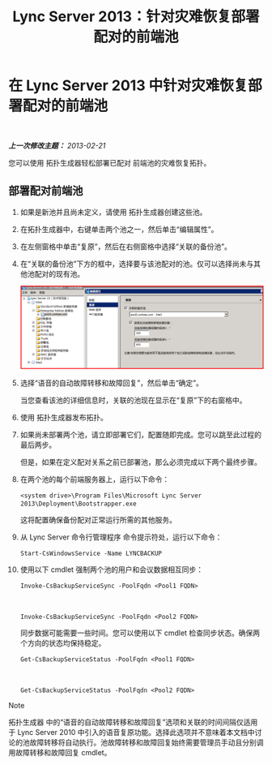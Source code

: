 ﻿---
title: Lync Server 2013：针对灾难恢复部署配对的前端池
TOCTitle: 针对灾难恢复部署配对的前端池
ms:assetid: 2f12467c-8b90-43e6-831b-a0b096427f17
ms:mtpsurl: https://technet.microsoft.com/zh-cn/library/JJ204773(v=OCS.15)
ms:contentKeyID: 49312391
ms.date: 05/19/2016
mtps_version: v=OCS.15
ms.translationtype: HT
---

# 在 Lync Server 2013 中针对灾难恢复部署配对的前端池

 

_**上一次修改主题：** 2013-02-21_

您可以使用 拓扑生成器轻松部署已配对 前端池的灾难恢复拓扑。

## 部署配对前端池

1.  如果是新池并且尚未定义，请使用 拓扑生成器创建这些池。

2.  在拓扑生成器中，右键单击两个池之一，然后单击“编辑属性”。

3.  在左侧窗格中单击“复原”，然后在右侧窗格中选择“关联的备份池”。

4.  在“关联的备份池”下方的框中，选择要与该池配对的池。仅可以选择尚未与其他池配对的现有池。
    
    ![“复原”对话框](images/JJ204773.36080581-db76-497d-bf9e-f02b39574d0e(OCS.15).png "“复原”对话框")  

5.  选择“语音的自动故障转移和故障回复”，然后单击“确定”。
    
    当您查看该池的详细信息时，关联的池现在显示在“复原”下的右窗格中。

6.  使用 拓扑生成器发布拓扑。

7.  如果尚未部署两个池，请立即部署它们，配置随即完成。您可以跳至此过程的最后两步。
    
    但是，如果在定义配对关系之前已部署池，那么必须完成以下两个最终步骤。

8.  在两个池的每个前端服务器上，运行以下命令：
    
        <system drive>\Program Files\Microsoft Lync Server 2013\Deployment\Bootstrapper.exe 
    
    这将配置确保备份配对正常运行所需的其他服务。

9.  从 Lync Server 命令行管理程序 命令提示符处，运行以下命令：
    
        Start-CsWindowsService -Name LYNCBACKUP

10. 使用以下 cmdlet 强制两个池的用户和会议数据相互同步：
    
        Invoke-CsBackupServiceSync -PoolFqdn <Pool1 FQDN>

       &nbsp;
    
        Invoke-CsBackupServiceSync -PoolFqdn <Pool2 FQDN>
    
    同步数据可能需要一些时间。您可以使用以下 cmdlet 检查同步状态。确保两个方向的状态均保持稳定。
    
        Get-CsBackupServiceStatus -PoolFqdn <Pool1 FQDN>

       &nbsp;
    
        Get-CsBackupServiceStatus -PoolFqdn <Pool2 FQDN>

> [!NOTE]  
> 拓扑生成器 中的“语音的自动故障转移和故障回复”选项和关联的时间间隔仅适用于 Lync Server 2010 中引入的语音复原功能。选择此选项并不意味着本文档中讨论的池故障转移将自动执行。池故障转移和故障回复始终需要管理员手动且分别调用故障转移和故障回复 cmdlet。


